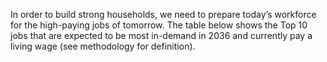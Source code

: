 In order to build strong households, we need to prepare today’s workforce for the high-paying jobs of tomorrow. The table below shows the Top 10 jobs that are expected to be most in-demand in 2036 and currently pay a living wage (see methodology for definition).